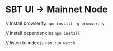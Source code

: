 # SBT UI -> Mainnet Node
// Install browserify
`npm install -g browserify`

// Install dependencies 
`npm install`

// listen to index.js
`npm run watch`

